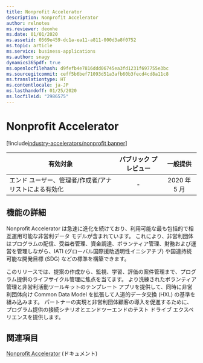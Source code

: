 ```yaml
---
title: Nonprofit Accelerator
description: Nonprofit Accelerator
author: relnotes
ms.reviewer: deonhe
ms.date: 01/01/2020
ms.assetid: 0569e459-dc1a-ea11-a811-000d3a8f0752
ms.topic: article
ms.service: business-applications
ms.author: snagy
dynamics365pdf: true
ms.openlocfilehash: d9fefb4e7816ddd06745ea3fd1231f697755e3bc
ms.sourcegitcommit: ceff5b6bef71093d51a3afb60b3fecd4cd8a11c8
ms.translationtype: HT
ms.contentlocale: ja-JP
ms.lasthandoff: 01/25/2020
ms.locfileid: "2986575"
---
```

# <a name="nonprofit-accelerator"></a>Nonprofit Accelerator
[!include[industry-accelerators/nonprofit banner](../includes/industry-accelerators/nonprofit.md)]

| 有効対象    |  パブリック プレビュー | 一般提供 | 
| ---------- | :----------: |:----------: |
|エンド ユーザー、管理者/作成者/アナリストによる有効化|-| 2020 年 5 月|






## <a name="feature-details"></a>機能の詳細
<!--feature detail start -->
Nonprofit Accelerator は急速に進化を続けており、利用可能な最も包括的で相互運用可能な非営利データ モデルが含まれています。 これにより、非営利団体はプログラムの配信、受益者管理、資金調達、ボランティア管理、財務および運営を管理しながら、IATI (グローバル国際援助透明性イニシアチブ) や国連持続可能な開発目標 (SDG) などの標準を構築できます。

このリリースでは、提案の作成から、監視、学習、評価の案件管理まで、プログラム提供のライフサイクル管理に焦点を当てます。 より洗練されたボランティア管理と非営利活動ツールキットのテンプレート アプリを提供して、同時に非営利団体向け Common Data Model を拡張して人道的データ交換 (HXL) の基準を組み込みます。 パートナーの実現と非営利団体顧客の導入を促進するために、プログラム提供の接続シナリオとエンドツーエンドのテスト ドライブ エクスペリエンスを提供します。

<!--feature detail end -->










## <a name="see-also"></a>関連項目

[Nonprofit Accelerator](https://docs.microsoft.com/common-data-model/nfp-accelerator) (ドキュメント)
